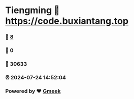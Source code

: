 # Tiengming :link: https://code.buxiantang.top 
### :page_facing_up: [8](https://code.buxiantang.top/tag.html) 
### :speech_balloon: 0 
### :hibiscus: 30633 
### :alarm_clock: 2024-07-24 14:52:04 
### Powered by :heart: [Gmeek](https://github.com/Meekdai/Gmeek)
